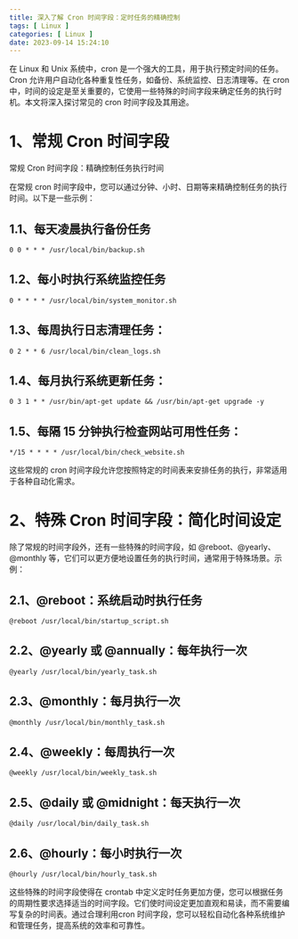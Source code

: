 ```yaml
---
title: 深入了解 Cron 时间字段：定时任务的精确控制
tags: [ Linux ]
categories: [ Linux ]
date: 2023-09-14 15:24:10
---
```


在 Linux 和 Unix 系统中，cron 是一个强大的工具，用于执行预定时间的任务。Cron 允许用户自动化各种重复性任务，如备份、系统监控、日志清理等。在
cron 中，时间的设定是至关重要的，它使用一些特殊的时间字段来确定任务的执行时机。本文将深入探讨常见的 cron 时间字段及其用途。

# 1、常规 Cron 时间字段

常规 Cron 时间字段：精确控制任务执行时间

在常规 cron 时间字段中，您可以通过分钟、小时、日期等来精确控制任务的执行时间。以下是一些示例：

## 1.1、每天凌晨执行备份任务

```
0 0 * * * /usr/local/bin/backup.sh
```

## 1.2、每小时执行系统监控任务

```
0 * * * * /usr/local/bin/system_monitor.sh
```

## 1.3、每周执行日志清理任务：

```
0 2 * * 6 /usr/local/bin/clean_logs.sh
```

## 1.4、每月执行系统更新任务：

```
0 3 1 * * /usr/bin/apt-get update && /usr/bin/apt-get upgrade -y
```

## 1.5、每隔 15 分钟执行检查网站可用性任务：

```
*/15 * * * * /usr/local/bin/check_website.sh
```

这些常规的 cron 时间字段允许您按照特定的时间表来安排任务的执行，非常适用于各种自动化需求。

# 2、特殊 Cron 时间字段：简化时间设定

除了常规的时间字段外，还有一些特殊的时间字段，如 @reboot、@yearly、@monthly 等，它们可以更方便地设置任务的执行时间，通常用于特殊场景。示例：

## 2.1、@reboot：系统启动时执行任务

```
@reboot /usr/local/bin/startup_script.sh
```

## 2.2、@yearly 或 @annually：每年执行一次

```
@yearly /usr/local/bin/yearly_task.sh
```

## 2.3、@monthly：每月执行一次

```
@monthly /usr/local/bin/monthly_task.sh
```

## 2.4、@weekly：每周执行一次

```
@weekly /usr/local/bin/weekly_task.sh
```

## 2.5、@daily 或 @midnight：每天执行一次

```
@daily /usr/local/bin/daily_task.sh
```

## 2.6、@hourly：每小时执行一次

```
@hourly /usr/local/bin/hourly_task.sh
```

这些特殊的时间字段使得在 crontab 中定义定时任务更加方便，您可以根据任务的周期性要求选择适当的时间字段。它们使时间设定更加直观和易读，而不需要编写复杂的时间表。通过合理利用cron 时间字段，您可以轻松自动化各种系统维护和管理任务，提高系统的效率和可靠性。